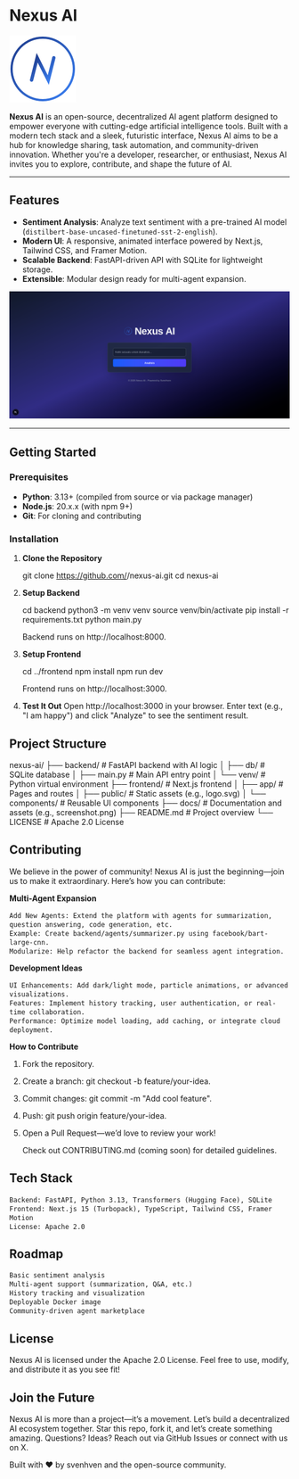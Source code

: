 # Nexus AI

![Nexus AI Logo](frontend/public/logo.svg)

**Nexus AI** is an open-source, decentralized AI agent platform designed to empower everyone with cutting-edge artificial intelligence tools. Built with a modern tech stack and a sleek, futuristic interface, Nexus AI aims to be a hub for knowledge sharing, task automation, and community-driven innovation. Whether you're a developer, researcher, or enthusiast, Nexus AI invites you to explore, contribute, and shape the future of AI.

---

## Features

- **Sentiment Analysis**: Analyze text sentiment with a pre-trained AI model (`distilbert-base-uncased-finetuned-sst-2-english`).
- **Modern UI**: A responsive, animated interface powered by Next.js, Tailwind CSS, and Framer Motion.
- **Scalable Backend**: FastAPI-driven API with SQLite for lightweight storage.
- **Extensible**: Modular design ready for multi-agent expansion.

![Screenshot of Nexus AI](docs/screenshot.png)

---

## Getting Started

### Prerequisites
- **Python**: 3.13+ (compiled from source or via package manager)
- **Node.js**: 20.x.x (with npm 9+)
- **Git**: For cloning and contributing

### Installation

1.  **Clone the Repository**

    git clone https://github.com/<your-username>/nexus-ai.git
    cd nexus-ai

2.  **Setup Backend**

    cd backend
    python3 -m venv venv
    source venv/bin/activate
    pip install -r requirements.txt
    python main.py

    Backend runs on http://localhost:8000.

3.  **Setup Frontend**

    cd ../frontend
    npm install
    npm run dev
    
    Frontend runs on http://localhost:3000.
    
4.  **Test It Out**
    Open http://localhost:3000 in your browser.
    Enter text (e.g., "I am happy") and click "Analyze" to see the sentiment result.

## Project Structure

nexus-ai/
├── backend/           # FastAPI backend with AI logic
│   ├── db/            # SQLite database
│   ├── main.py        # Main API entry point
│   └── venv/          # Python virtual environment
├── frontend/          # Next.js frontend
│   ├── app/           # Pages and routes
│   ├── public/        # Static assets (e.g., logo.svg)
│   └── components/    # Reusable UI components
├── docs/              # Documentation and assets (e.g., screenshot.png)
├── README.md          # Project overview
└── LICENSE            # Apache 2.0 License

## Contributing

We believe in the power of community! Nexus AI is just the beginning—join us to make it extraordinary. Here’s how you can contribute:

**Multi-Agent Expansion**

    Add New Agents: Extend the platform with agents for summarization, question answering, code generation, etc.
    Example: Create backend/agents/summarizer.py using facebook/bart-large-cnn.
    Modularize: Help refactor the backend for seamless agent integration.

**Development Ideas**

    UI Enhancements: Add dark/light mode, particle animations, or advanced visualizations.
    Features: Implement history tracking, user authentication, or real-time collaboration.
    Performance: Optimize model loading, add caching, or integrate cloud deployment.

**How to Contribute**

1.  Fork the repository.
2.  Create a branch: git checkout -b feature/your-idea.
3.  Commit changes: git commit -m "Add cool feature".
4.  Push: git push origin feature/your-idea.
5.  Open a Pull Request—we’d love to review your work!

    Check out CONTRIBUTING.md (coming soon) for detailed guidelines.

## Tech Stack

    Backend: FastAPI, Python 3.13, Transformers (Hugging Face), SQLite
    Frontend: Next.js 15 (Turbopack), TypeScript, Tailwind CSS, Framer Motion
    License: Apache 2.0

## Roadmap

    Basic sentiment analysis
    Multi-agent support (summarization, Q&A, etc.)
    History tracking and visualization
    Deployable Docker image
    Community-driven agent marketplace

## License

Nexus AI is licensed under the Apache 2.0 License. Feel free to use, modify, and distribute it as you see fit!

## Join the Future

Nexus AI is more than a project—it’s a movement. Let’s build a decentralized AI ecosystem together. Star this repo, fork it, and let’s create something amazing. Questions? Ideas? Reach out via GitHub Issues or connect with us on X.

Built with ❤️ by svenhven and the open-source community.